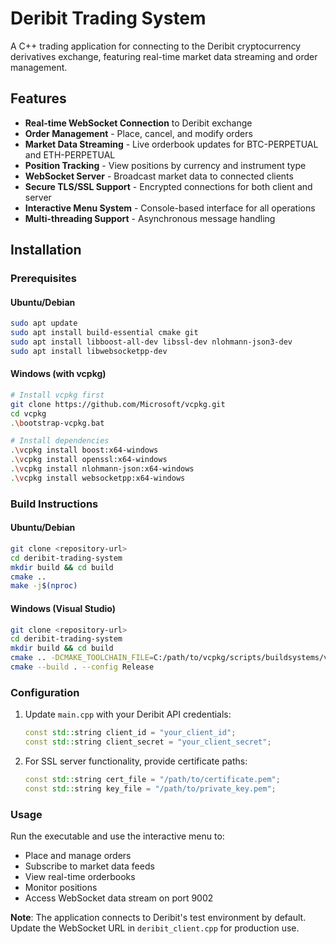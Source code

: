 # Deribit Trading System

A C++ trading application for connecting to the Deribit cryptocurrency derivatives exchange, featuring real-time market data streaming and order management.

## Features

- **Real-time WebSocket Connection** to Deribit exchange
- **Order Management** - Place, cancel, and modify orders
- **Market Data Streaming** - Live orderbook updates for BTC-PERPETUAL and ETH-PERPETUAL
- **Position Tracking** - View positions by currency and instrument type
- **WebSocket Server** - Broadcast market data to connected clients
- **Secure TLS/SSL Support** - Encrypted connections for both client and server
- **Interactive Menu System** - Console-based interface for all operations
- **Multi-threading Support** - Asynchronous message handling

## Installation

### Prerequisites

#### Ubuntu/Debian
```bash
sudo apt update
sudo apt install build-essential cmake git
sudo apt install libboost-all-dev libssl-dev nlohmann-json3-dev
sudo apt install libwebsocketpp-dev
```

#### Windows (with vcpkg)
```bash
# Install vcpkg first
git clone https://github.com/Microsoft/vcpkg.git
cd vcpkg
.\bootstrap-vcpkg.bat

# Install dependencies
.\vcpkg install boost:x64-windows
.\vcpkg install openssl:x64-windows
.\vcpkg install nlohmann-json:x64-windows
.\vcpkg install websocketpp:x64-windows
```

### Build Instructions

#### Ubuntu/Debian
```bash
git clone <repository-url>
cd deribit-trading-system
mkdir build && cd build
cmake ..
make -j$(nproc)
```

#### Windows (Visual Studio)
```bash
git clone <repository-url>
cd deribit-trading-system
mkdir build && cd build
cmake .. -DCMAKE_TOOLCHAIN_FILE=C:/path/to/vcpkg/scripts/buildsystems/vcpkg.cmake
cmake --build . --config Release
```

### Configuration

1. Update `main.cpp` with your Deribit API credentials:
   ```cpp
   const std::string client_id = "your_client_id";
   const std::string client_secret = "your_client_secret";
   ```

2. For SSL server functionality, provide certificate paths:
   ```cpp
   const std::string cert_file = "/path/to/certificate.pem";
   const std::string key_file = "/path/to/private_key.pem";
   ```

### Usage

Run the executable and use the interactive menu to:
- Place and manage orders
- Subscribe to market data feeds
- View real-time orderbooks
- Monitor positions
- Access WebSocket data stream on port 9002

**Note**: The application connects to Deribit's test environment by default. Update the WebSocket URL in `deribit_client.cpp` for production use.
